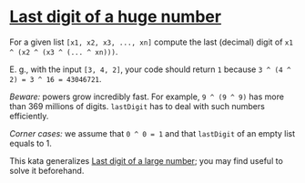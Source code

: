 # [Last digit of a huge number](https://www.codewars.com/kata/5518a860a73e708c0a000027)

For a given list `[x1, x2, x3, ..., xn]` compute the last (decimal) digit of 
`x1 ^ (x2 ^ (x3 ^ (... ^ xn)))`. 

E. g., with the input `[3, 4, 2]`, your code should return `1`  because `3 ^ (4 ^ 2) = 3 ^ 16 = 43046721`.

_Beware:_ powers grow incredibly fast. For example, `9 ^ (9 ^ 9)` has more than 369 millions of digits. `lastDigit` has to deal with such numbers efficiently.

_Corner cases:_ we assume that `0 ^ 0 = 1` and that `lastDigit` of an empty list equals to 1.

This kata generalizes [Last digit of a large number](http://www.codewars.com/kata/last-digit-of-a-large-number/haskell); you may find useful to solve it beforehand.
